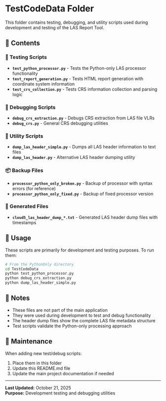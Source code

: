 # TestCodeData Folder

This folder contains testing, debugging, and utility scripts used during development and testing of the LAS Report Tool.

## 📁 Contents

### 🧪 Testing Scripts
- **`test_python_processor.py`** - Tests the Python-only LAS processor functionality
- **`test_report_generation.py`** - Tests HTML report generation with coordinate system information
- **`test_crs_collection.py`** - Tests CRS information collection and parsing logic

### 🐛 Debugging Scripts
- **`debug_crs_extraction.py`** - Debugs CRS extraction from LAS file VLRs
- **`debug_crs.py`** - General CRS debugging utilities

### 🔧 Utility Scripts
- **`dump_las_header_simple.py`** - Dumps all LAS header information to text files
- **`dump_las_header.py`** - Alternative LAS header dumping utility

### 📦 Backup Files
- **`processor_python_only_broken.py`** - Backup of processor with syntax errors (for reference)
- **`processor_python_only_fixed.py`** - Backup of fixed processor version

### 📄 Generated Files
- **`cloud5_las_header_dump_*.txt`** - Generated LAS header dump files with timestamps

## 🚀 Usage

These scripts are primarily for development and testing purposes. To run them:

```bash
# From the PythonOnly directory
cd TestCodeData
python test_python_processor.py
python debug_crs_extraction.py
python dump_las_header_simple.py
```

## 📝 Notes

- These files are not part of the main application
- They were used during development to test and debug functionality
- The header dump files show the complete LAS file metadata structure
- Test scripts validate the Python-only processing approach

## 🔄 Maintenance

When adding new test/debug scripts:
1. Place them in this folder
2. Update this README.md file
3. Update the main project documentation if needed

---

**Last Updated:** October 21, 2025  
**Purpose:** Development testing and debugging utilities
